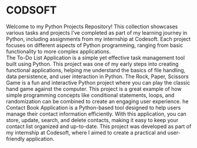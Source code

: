 # CODSOFT
Welcome to my Python Projects Repository! This collection showcases various tasks and projects I’ve completed as part of my learning journey in Python, including assignments from my internship at Codesoft. Each project focuses on different aspects of Python programming, ranging from basic functionality to more complex applications.  
The To-Do List Application is a simple yet effective task management tool built using Python. This project was one of my early steps into creating functional applications, helping me understand the basics of file handling, data persistence, and user interaction in Python.
The Rock, Paper, Scissors Game is a fun and interactive Python project where you can play the classic hand game against the computer. This project is a great example of how simple programming concepts like conditional statements, loops, and randomization can be combined to create an engaging user experience.
he Contact Book Application is a Python-based tool designed to help users manage their contact information efficiently. With this application, you can store, update, search, and delete contacts, making it easy to keep your contact list organized and up-to-date. This project was developed as part of my internship at Codesoft, where I aimed to create a practical and user-friendly application.

